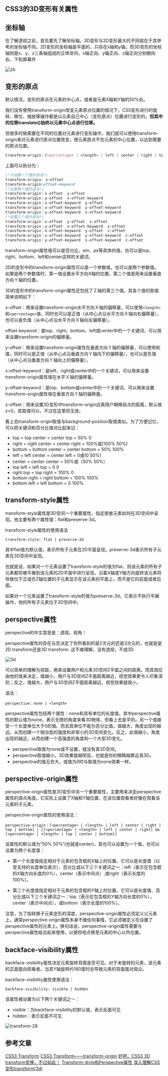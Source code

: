 ## CSS3的3D变形有关属性

## 坐标轴

在了解透视之前，首先要先了解坐标轴。3D变形与2D变形最大的不同就在于其参考的坐标轴不同。2D变形的坐标轴是平面的，只存在x轴和y轴，而3D变形的坐标轴则是x、y、z三条轴组成的立体空间，x轴正向、y轴正向、z轴正向分别朝向右、下和屏幕外

![zb](https://cloud.githubusercontent.com/assets/15865210/20660631/9244a83a-b585-11e6-95a7-7d7f73c8e2fb.png)


## 变形的原点

默认情况，变形的原点在元素的中心点，或者是元素X轴和Y轴的50%处。

我们没有使用transform-origin改变元素原点位置的情况下，CSS变形进行的旋转、移位、缩放等操作都是以元素自己中心（变形原点）位置进行变形的。**但其中的位移translate()始终以元素中心点进行位移。**

但很多时候需要在不同的位置对元素进行变形操作，我们就可以使用transform-origin来对元素进行原点位置改变，使元素原点不在元素的中心位置，以达到需要的原点位置。

```css
transform-origin：[<percentage> | <length> | left | center | right | top | bottom] | [<percentage> | <length> | left | center | right] | [[<percentage> | <length> | left | center | right] && [<percentage> | <length> | top | center | bottom]] <length> 
```

上面可以拆分为：

```css
/*只设置一个值的语法*/
transform-origin: x-offset
transform-origin:offset-keyword
/*设置两个值的语法*/
transform-origin：x-offset  y-offset
transform-origin：y-offset  x-offset-keyword
transform-origin：x-offset-keyword  y-offset
transform-origin：x-offset-keyword  y-offset-keyword
transform-origin：y-offset-keyword  x-offset-keyword
/*设置三个值的语法*/
transform-origin：x-offset  y-offset  z-offset
transform-origin：y-offset  x-offset-keyword  z-offset
transform-origin：x-offset-keyword  y-offset  z-offset
transform-origin：x-offset-keyword  y-offset-keyword  z-offset
transform-origin：y-offset-keyword  x-offset-keyword  z-offset
```


transform-origin属性值可以是百分比、em、px等具体的值，也可以是top、right、bottom、left和center这样的关键词。

2D的变形中的transform-origin属性可以是一个参数值，也可以是两个参数值。如果是两个参数值时，第一值设置水平方向X轴的位置，第二个值是用来设置垂直方向Ｙ轴的位置。

3D的变形中的transform-origin属性还包括了Ｚ轴的第三个值。其各个值的取值简单说明如下：

 x-offset：用来设置transform-origin水平方向Ｘ轴的偏移量，可以使用`<length>`和`<percentage>`值，同时也可以是正值（从中心点沿水平方向Ｘ轴向右偏移量），也可以是负值（从中心点沿水平方向Ｘ轴向左偏移量）。

 offset-keyword：是top、right、bottom、left或center中的一个关键词，可以用来设置transform-origin的偏移量。

 y-offset：用来设置transform-origin属性在垂直方向Ｙ轴的偏移量，可以使用<length>和<percentage>值，同时可以是正值（从中心点沿垂直方向Ｙ轴向下的偏移量），也可以是负值（从中心点沿垂直方向Ｙ轴向上的偏移量）。

 x-offset-keyword：是left、right或center中的一个关键词，可以用来设置transform-origin属性值在水平Ｘ轴的偏移量。

 y-offset-keyword：是top、bottom或center中的一个关键词，可以用来设置transform-origin属性值在垂直方向Ｙ轴的偏移量。

 z-offset：用来设置3D变形中transform-origin远离用户眼睛视点的距离，默认值z=0，其取值可以<length>，不过<percentage>在这里将无效。

看上去transform-origin取值与background-position取值类似。为了方便记忆，可以把关键词和百分比值对比起来记：

* top = top center = center top = 50% 0
* right = right center = center right = 100%或(100% 50%)
* bottom = bottom center = center bottom = 50% 100%
* left = left center = center left = 0或(0 50%)
* center = center center = 50%或（50% 50%）
* top left = left top = 0 0
* right top = top right = 100% 0
* bottom right = right bottom = 100% 100%
* bottom left = left bottom = 0 100%



## transform-style属性

transform-style属性是3D空间一个重要属性，指定嵌套元素如何在3D空间中呈现。他主要有两个属性值：flat和preserve-3d。

transform-style属性的使用语法

`transform-style: flat | preserve-3d`

其中flat值为默认值，表示所有子元素在2D平面呈现。preserve-3d表示所有子元素在3D空间中呈现。

也就是说，如果对一个元素设置了transform-style的值为flat，则该元素的所有子元素都将被平展到该元素的2D平面中进行呈现。沿着X轴或Y轴方向旋转该元素将导致位于正或负Z轴位置的子元素显示在该元素的平面上，而不是它的前面或者后面。

如果对一个元素设置了transform-style的值为preserve-3d，它表示不执行平展操作，他的所有子元素位于3D空间中。



## perspective属性

perspective的中文意思是：透视，视角！

perspective属性的存在与否决定了你所看到的是2次元的还是3次元的，也就是是2D transform还是3D transform. 这不难理解，没有透视，不成3D.

![3d](https://cloud.githubusercontent.com/assets/15865210/20616778/a1f9608a-b31f-11e6-98e2-5d8ddab68af9.jpg)


可以简单的理解为视距，用来设置用户和元素3D空间Z平面之间的距离。而其效应由他的值来决定，值越小，用户与3D空间Z平面距离越近，视觉效果更令人印象深刻；反之，值越大，用户与3D空间Z平面距离越远，视觉效果就很小。

语法：

`perspective：none | <length>`


perspective属性包括两个属性：none和具有单位的长度值。其中perspective属性的默认值为none，表示无限的角度来看3D物体，但看上去是平的。另一个值<length>接受一个长度单位大于0的值。而且其单位不能为百分比值。<length>值越大，角度出现的越远，从而创建一个相当低的强度和非常小的3D空间变化。反之，此值越小，角度出现的越近，从而创建一个高强度的角度和一个大型3D变化。


* perspective取值为none或不设置，就没有真3D空间。
* perspective取值越小，3D效果就越明显，也就是你的眼睛越靠近真3D。
* perspective的值无穷大，或值为0时与取值为none效果一样。


## perspective-origin属性

perspective-origin属性是3D变形中另一个重要属性，主要用来决定perspective属性的源点角度。它实际上设置了X轴和Y轴位置，在该位置观看者好像在观看该元素的子元素。

perspective-origin属性的使用语法：

`perspective-origin：[<percentage> | <length> | left | center | right | top | bottom] | [[<percentage> | <length> | left | center | right] && [<percentage> | <length> | top | center | bottom]]`

该属性的默认值为“50% 50%”(也就是center)，其也可以设置为一个值，也可以设置为两个长度值：

 * 第一个长度值指定相对于元素的包含框的X轴上的位置。它可以是长度值（以受支持的长度单位表示）、百分比或以下三个关键词之一：left（表示在包含框的X轴方向长度的0%），center（表示中间点）,或right（表示长度的100%）。

 * 第二个长度值指定相对于元素的包含框的Y轴上的位置。它可以是长度值、百分比或以下三个关键词之一：top（表示在包含框的Y轴方向长度的0%），center（表示中间点），或bottom（表示长度的100%）。

注意，为了指转换子元素变形的深度，perspective-origin属性必须定义父元素上。通常perspective-origin属性本身不做任何事情，它必须被定义在设置了perspective属性的元素上。换句话说，perspective-origin属性需要与perspective属性结合起来使用，以便将视点移至元素的中心以外位置。


## backface-visibility属性

backface-visibility属性决定元素旋转背面是否可见。对于未旋转的元素，该元素的正面面向观看者。当其Y轴旋转约180度时会导致元素的背面面对观众。

backface-visibility属性使用语法：

`backface-visibility: visible | hidden`

该属性被设置为以下两个关键词之一：

* visible：为backface-visibility的默认值，表示反面可见
* hidden：表示反面不可见

![transform-28](https://cloud.githubusercontent.com/assets/15865210/20639124/ac3d2c58-b3f5-11e6-991d-d36b47b4dad5.jpg)


## 参考文章

[CSS3 Transform](http://www.w3cplus.com/content/css3-transform)
[CSS3 Transform——transform-origin](http://www.w3cplus.com/css3/transform-origin.html)
[好吧，CSS3 3D transform变换，不过如此！](http://www.zhangxinxu.com/wordpress/2012/09/css3-3d-transform-perspective-animate-transition/)
[Transform-style和Perspective属性](http://www.w3cplus.com/css3/transform-basic-property.html)
[深入理解CSS变形transform(3d)](http://www.cnblogs.com/xiaohuochai/p/5351477.html)
